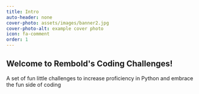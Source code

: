 ```yaml
---
title: Intro
auto-header: none
cover-photo: assets/images/banner2.jpg
cover-photo-alt: example cover photo
icon: fa-comment
order: 1
---
```

## Welcome to Rembold's Coding Challenges!
A set of fun little challenges to increase proficiency in Python and embrace the fun side of coding

